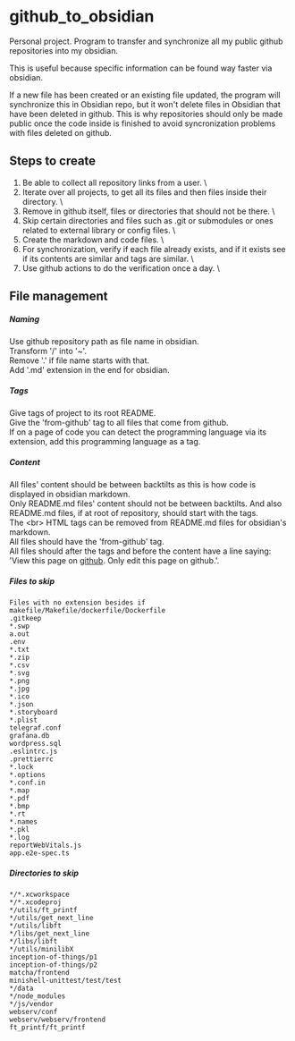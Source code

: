 # github_to_obsidian
Personal project. Program to transfer and synchronize all my public github repositories into my obsidian. 

This is useful because specific information can be found way faster via obsidian.

If a new file has been created or an existing file updated, the program will synchronize this in Obsidian repo, but it won't delete files in Obsidian that have been deleted in github. This is why repositories should only be made public once the code inside is finished to avoid syncronization problems with files deleted on github.

## Steps to create
1. Be able to collect all repository links from a user. \
2. Iterate over all projects, to get all its files and then files inside their directory. \
3. Remove in github itself, files or directories that should not be there. \
4. Skip certain directories and files such as .git or submodules or ones related to external library or config files. \
5. Create the markdown and code files. \
6. For synchronization, verify if each file already exists, and if it exists see if its contents are similar and tags are similar. \
7. Use github actions to do the verification once a day. \

## File management
##### Naming
Use github repository path as file name in obsidian.<br>
Transform '/' into '~'.<br>
Remove '.' if file name starts with that.<br>
Add '.md' extension in the end for obsidian.

##### Tags
Give tags of project to its root README.<br>
Give the 'from-github' tag to all files that come from github.<br>
If on a page of code you can detect the programming language via its extension, add this programming language as a tag.

##### Content
All files' content should be between backtilts as this is how code is displayed in obsidian markdown.<br>
Only README.md files' content should not be between backtilts. And also README.md files, if at root of repository, should start with the tags.<br>
The \<br\> HTML tags can be removed from README.md files for obsidian's markdown.<br>
All files should have the 'from-github' tag.<br>
All files should after the tags and before the content have a line saying: 'View this page on [github](appropriate_link). Only edit this page on github.'.

##### Files to skip
```
Files with no extension besides if makefile/Makefile/dockerfile/Dockerfile
.gitkeep
*.swp
a.out
.env
*.txt 
*.zip
*.csv 
*.svg 
*.png
*.jpg
*.ico
*.json 
*.storyboard
*.plist
telegraf.conf
grafana.db
wordpress.sql
.eslintrc.js
.prettierrc
*.lock
*.options
*.conf.in
*.map
*.pdf
*.bmp
*.rt
*.names
*.pkl
*.log
reportWebVitals.js
app.e2e-spec.ts
```

##### Directories to skip
```
*/*.xcworkspace
*/*.xcodeproj
*/utils/ft_printf
*/utils/get_next_line
*/utils/libft
*/libs/get_next_line
*/libs/libft
*/utils/minilibX
inception-of-things/p1
inception-of-things/p2
matcha/frontend
minishell-unittest/test/test
*/data
*/node_modules
*/js/vendor
webserv/conf
webserv/webserv/frontend
ft_printf/ft_printf
```


